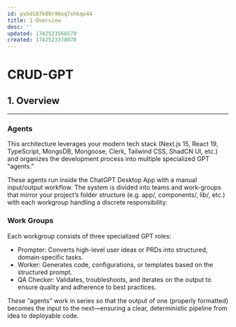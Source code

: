 ```yaml
---
id: pvbd187k80r90oq7xhkqo44
title: 1-Overview
desc: ''
updated: 1742523566579
created: 1742523378078
---
```

# CRUD-GPT

## 1. Overview

--- 
### Agents

This architecture leverages your modern tech stack (Next.js 15, React 19, TypeScript, MongoDB, Mongoose, Clerk, Tailwind CSS, ShadCN UI, etc.) and organizes the development process into multiple specialized GPT “agents.” 

These agents run inside the ChatGPT Desktop App with a manual input/output workflow. The system is divided into teams and work-groups that mirror your project’s folder structure (e.g. app/, components/, lib/, etc.) with each workgroup handling a discrete responsibility:

### Work Groups

Each workgroup consists of three specialized GPT roles:

- Prompter: Converts high-level user ideas or PRDs into structured, domain‑specific tasks.
- Worker: Generates code, configurations, or templates based on the structured prompt.
- QA Checker: Validates, troubleshoots, and iterates on the output to ensure quality and adherence to best practices.

These “agents” work in series so that the output of one (properly formatted) becomes the input to the next—ensuring a clear, deterministic pipeline from idea to deployable code.

